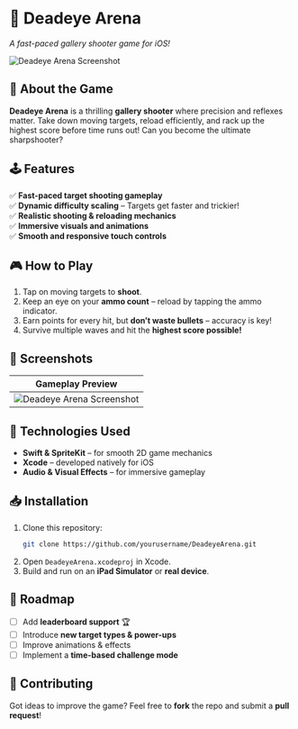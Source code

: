 # 🎯 Deadeye Arena  
*A fast-paced gallery shooter game for iOS!*

![Deadeye Arena Screenshot](https://github.com/user-attachments/assets/bd558d61-0367-45cd-b824-6fccf90383ab)

## 🚀 About the Game  
**Deadeye Arena** is a thrilling **gallery shooter** where precision and reflexes matter. Take down moving targets, reload efficiently, and rack up the highest score before time runs out! Can you become the ultimate sharpshooter?  

## 🕹️ Features  
✅ **Fast-paced target shooting gameplay**  
✅ **Dynamic difficulty scaling** – Targets get faster and trickier!  
✅ **Realistic shooting & reloading mechanics**  
✅ **Immersive visuals and animations**  
✅ **Smooth and responsive touch controls**  

## 🎮 How to Play  
1. Tap on moving targets to **shoot**.  
2. Keep an eye on your **ammo count** – reload by tapping the ammo indicator.  
3. Earn points for every hit, but **don’t waste bullets** – accuracy is key!  
4. Survive multiple waves and hit the **highest score possible!**  

## 📸 Screenshots  
| Gameplay Preview |  
|-----------------|  
| ![Deadeye Arena Screenshot](https://github.com/user-attachments/assets/bd558d61-0367-45cd-b824-6fccf90383ab) |  

## 🔧 Technologies Used  
- **Swift & SpriteKit** – for smooth 2D game mechanics  
- **Xcode** – developed natively for iOS  
- **Audio & Visual Effects** – for immersive gameplay  

## 📥 Installation  
1. Clone this repository:  
   ```sh
   git clone https://github.com/yourusername/DeadeyeArena.git
   ```
2. Open `DeadeyeArena.xcodeproj` in Xcode.  
3. Build and run on an **iPad Simulator** or **real device**.  

## 📌 Roadmap  
- [ ] Add **leaderboard support** 🏆  
- [ ] Introduce **new target types & power-ups**  
- [ ] Improve animations & effects  
- [ ] Implement a **time-based challenge mode**  

## 🤝 Contributing  
Got ideas to improve the game? Feel free to **fork** the repo and submit a **pull request**!  
